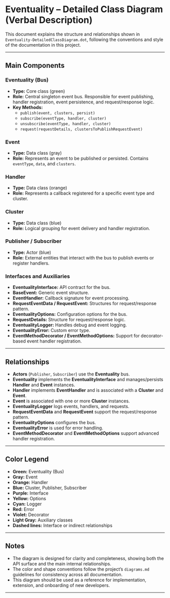 # Eventuality – Detailed Class Diagram (Verbal Description)

This document explains the structure and relationships shown in `Eventuality-DetailedClassDiagram.dot`, following the conventions and style of the documentation in this project.

---

## Main Components

### Eventuality (Bus)

- **Type:** Core class (green)
- **Role:** Central singleton event bus. Responsible for event publishing, handler registration, event persistence, and request/response logic.
- **Key Methods:**  
  - `publish(event, clusters, persist)`
  - `subscribe(eventType, handler, cluster)`
  - `unsubscribe(eventType, handler, cluster)`
  - `request(requestDetails, clustersToPublishRequestEvent)`

### Event

- **Type:** Data class (gray)
- **Role:** Represents an event to be published or persisted. Contains `eventType`, `data`, and `clusters`.

### Handler

- **Type:** Data class (orange)
- **Role:** Represents a callback registered for a specific event type and cluster.

### Cluster

- **Type:** Data class (blue)
- **Role:** Logical grouping for event delivery and handler registration.

### Publisher / Subscriber

- **Type:** Actor (blue)
- **Role:** External entities that interact with the bus to publish events or register handlers.

### Interfaces and Auxiliaries

- **EventualityInterface:** API contract for the bus.
- **BaseEvent:** Generic event structure.
- **EventHandler:** Callback signature for event processing.
- **RequestEventData / RequestEvent:** Structures for request/response pattern.
- **EventualityOptions:** Configuration options for the bus.
- **RequestDetails:** Structure for request/response logic.
- **EventualityLogger:** Handles debug and event logging.
- **EventualityError:** Custom error type.
- **EventMethodDecorator / EventMethodOptions:** Support for decorator-based event handler registration.

---

## Relationships

- **Actors** (`Publisher`, `Subscriber`) use the **Eventuality** bus.
- **Eventuality** implements the **EventualityInterface** and manages/persists **Handler** and **Event** instances.
- **Handler** implements **EventHandler** and is associated with a **Cluster** and **Event**.
- **Event** is associated with one or more **Cluster** instances.
- **EventualityLogger** logs events, handlers, and requests.
- **RequestEventData** and **RequestEvent** support the request/response pattern.
- **EventualityOptions** configures the bus.
- **EventualityError** is used for error handling.
- **EventMethodDecorator** and **EventMethodOptions** support advanced handler registration.

---

## Color Legend

- **Green:** Eventuality (Bus)
- **Gray:** Event
- **Orange:** Handler
- **Blue:** Cluster, Publisher, Subscriber
- **Purple:** Interface
- **Yellow:** Options
- **Cyan:** Logger
- **Red:** Error
- **Violet:** Decorator
- **Light Gray:** Auxiliary classes
- **Dashed lines:** Interface or indirect relationships

---

## Notes

- The diagram is designed for clarity and completeness, showing both the API surface and the main internal relationships.
- The color and shape conventions follow the project’s `diagrams.md` guidelines for consistency across all documentation.
- This diagram should be used as a reference for implementation, extension, and onboarding of new developers.

---
